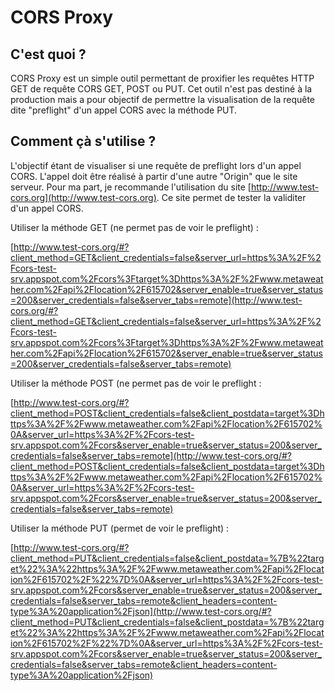 # CORS Proxy

## C'est quoi ? 

CORS Proxy est un simple outil permettant de proxifier les requêtes HTTP GET de requête CORS GET, POST ou PUT. Cet outil n'est pas destiné
à la production mais a pour objectif de permettre la visualisation de 
la requête dite "preflight" d'un appel CORS avec la méthode PUT.

## Comment çà s'utilise ?

L'objectif étant de visualiser si une requête de preflight lors d'un
appel CORS. L'appel doit être réalisé à partir d'une autre "Origin" 
que le site serveur. Pour ma part, je recommande l'utilisation du 
site [http://www.test-cors.org](http://www.test-cors.org). Ce site
permet de tester la validiter d'un appel CORS.


Utiliser la méthode GET (ne permet pas de voir le preflight) :

[http://www.test-cors.org/#?client_method=GET&client_credentials=false&server_url=https%3A%2F%2Fcors-test-srv.appspot.com%2Fcors%3Ftarget%3Dhttps%3A%2F%2Fwww.metaweather.com%2Fapi%2Flocation%2F615702&server_enable=true&server_status=200&server_credentials=false&server_tabs=remote](http://www.test-cors.org/#?client_method=GET&client_credentials=false&server_url=https%3A%2F%2Fcors-test-srv.appspot.com%2Fcors%3Ftarget%3Dhttps%3A%2F%2Fwww.metaweather.com%2Fapi%2Flocation%2F615702&server_enable=true&server_status=200&server_credentials=false&server_tabs=remote)


Utiliser la méthode POST (ne permet pas de voir le preflight :

[http://www.test-cors.org/#?client_method=POST&client_credentials=false&client_postdata=target%3Dhttps%3A%2F%2Fwww.metaweather.com%2Fapi%2Flocation%2F615702%0A&server_url=https%3A%2F%2Fcors-test-srv.appspot.com%2Fcors&server_enable=true&server_status=200&server_credentials=false&server_tabs=remote](http://www.test-cors.org/#?client_method=POST&client_credentials=false&client_postdata=target%3Dhttps%3A%2F%2Fwww.metaweather.com%2Fapi%2Flocation%2F615702%0A&server_url=https%3A%2F%2Fcors-test-srv.appspot.com%2Fcors&server_enable=true&server_status=200&server_credentials=false&server_tabs=remote)

Utiliser la méthode PUT (permet de voir le preflight) :

[http://www.test-cors.org/#?client_method=PUT&client_credentials=false&client_postdata=%7B%22target%22%3A%22https%3A%2F%2Fwww.metaweather.com%2Fapi%2Flocation%2F615702%2F%22%7D%0A&server_url=https%3A%2F%2Fcors-test-srv.appspot.com%2Fcors&server_enable=true&server_status=200&server_credentials=false&server_tabs=remote&client_headers=content-type%3A%20application%2Fjson](http://www.test-cors.org/#?client_method=PUT&client_credentials=false&client_postdata=%7B%22target%22%3A%22https%3A%2F%2Fwww.metaweather.com%2Fapi%2Flocation%2F615702%2F%22%7D%0A&server_url=https%3A%2F%2Fcors-test-srv.appspot.com%2Fcors&server_enable=true&server_status=200&server_credentials=false&server_tabs=remote&client_headers=content-type%3A%20application%2Fjson)